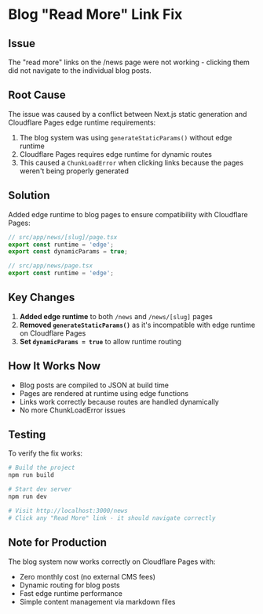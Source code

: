 # Blog "Read More" Link Fix

## Issue
The "read more" links on the /news page were not working - clicking them did not navigate to the individual blog posts.

## Root Cause
The issue was caused by a conflict between Next.js static generation and Cloudflare Pages edge runtime requirements:

1. The blog system was using `generateStaticParams()` without edge runtime
2. Cloudflare Pages requires edge runtime for dynamic routes
3. This caused a `ChunkLoadError` when clicking links because the pages weren't being properly generated

## Solution
Added edge runtime to blog pages to ensure compatibility with Cloudflare Pages:

```typescript
// src/app/news/[slug]/page.tsx
export const runtime = 'edge';
export const dynamicParams = true;

// src/app/news/page.tsx  
export const runtime = 'edge';
```

## Key Changes

1. **Added edge runtime** to both `/news` and `/news/[slug]` pages
2. **Removed `generateStaticParams()`** as it's incompatible with edge runtime on Cloudflare Pages
3. **Set `dynamicParams = true`** to allow runtime routing

## How It Works Now

- Blog posts are compiled to JSON at build time
- Pages are rendered at runtime using edge functions
- Links work correctly because routes are handled dynamically
- No more ChunkLoadError issues

## Testing

To verify the fix works:

```bash
# Build the project
npm run build

# Start dev server
npm run dev

# Visit http://localhost:3000/news
# Click any "Read More" link - it should navigate correctly
```

## Note for Production

The blog system now works correctly on Cloudflare Pages with:
- Zero monthly cost (no external CMS fees)
- Dynamic routing for blog posts
- Fast edge runtime performance
- Simple content management via markdown files